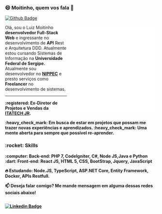 ### 😄 Moitinho, quem vos fala 👋
 [![Github Badge](https://img.shields.io/badge/-Github-000?style=flat-square&logo=Github&logoColor=white&link=https://github.com/fagnerpsantos)](https://github.com/luizmoitinho)
 
<img align=right src=devices.gif min-width="300px" max-width="300px" width="300px" align="right" alt="Devices LuizMoitinho">
<p align="left">
  Olá, sou o Luiz Moitinho <b>desenvolvedor Full-Stack Web</b> e ingressante no desenvolvimento de <b>API</b> Rest e Arquitetura DDD. Atualmente estou cursando   Sistemas de Informação na <b>Universidade Federal de Sergipe.</b> Atualmente sou desenvolvedor no <b><a href="www.nippec.com">NIPPEC</a></b> e presto serviços como <b>Freelancer</b> no desenvolvimento de sistemas.<Br>
 <hr>
 <b>:registered: Ex-Diretor de Projetos e Vendas da <b><a href="http://itatechjr.com.br/">ITATECH JR</a></b>.<br><b>
</p>
<p align="left">
  :heavy_check_mark: Em busca de estar em projetos que possam me trazer novas experiências e aprendizados.
  :heavy_check_mark: Uma mente aberta para sempre que possível re-aprender.
</p>
<p>
</p>
<h3>:rocket: Skills</h3>
<p align="left">
  :computer: Back-end: <strong>PHP 7, CodeIgniter, C#, Node JS,Java e Python</strong> <br>
  :dart: Front-end: <strong>React JS, HTML 5, CSS, BootStrap, Jquery, JavaScript </strong>
</p>

<p align="left">
  🔥 Estudando: <strong>Node.JS, TypeScript, ASP.NET Core, Entity Framework, Docker, APIs Restfull.</strong>
</p>

<p align="left">
📫  Deseja falar comigo? Me mande mensagem em alguma dessas redes sociais abaixo!
</p>

<div style=display:inline-block>
  
  <span align=left>
 
   [![Linkedin Badge](https://img.shields.io/badge/-LinkedIn-blue?style=flat-square&logo=Linkedin&logoColor=white&link=https://www.linkedin.com/in/fagnerpsantos/)](https://www.linkedin.com/in/luiz-carlos-costa-moitinho-60878b176/)

  </span>

</div>  




<!--
**luizmoitinho/luizmoitinho** is a ✨ _special_ ✨ repository because its `README.md` (this file) appears on your GitHub profile.

  - [Courses](https://www.treinaweb.com.br/cursos-online?q=fagner+pinheiro) 👨🏼‍🏫 - It's are technical courses on many technologies, such as Django, Flask, Python, Kotlin, Flutter, Dart, Git and more
  - [Blog](https://www.treinaweb.com.br/blog/author/fagner-pinheiro/) ✍🏼 - I'm write about many things.
  - [Website](https://fagnerpsantos.dev/) 💻 - Working on it.


Here are some ideas to get you started:

- 🔭 I’m currently working on ...
- 🌱 I’m currently learning ...
- 👯 I’m looking to collaborate on ...
- 🤔 I’m looking for help with ...
- 💬 Ask me about ...
- 📫 How to reach me: ...
- 😄 Pronouns: ...
- ⚡ Fun fact: ...
-->
